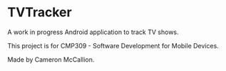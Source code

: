 # TVTracker
A work in progress Android application to track TV shows.

This project is for CMP309 - Software Development for Mobile Devices.

Made by Cameron McCallion.
